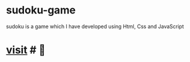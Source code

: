 # sudoku-game
sudoku is a game which I have developed using Html, Css and JavaScript

# [visit](https://sudoku-game-bysam.netlify.app) # 🚀
